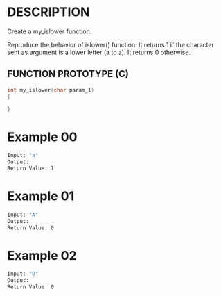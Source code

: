 # DESCRIPTION

Create a my_islower function.

Reproduce the behavior of islower() function. It returns 1 if the character sent as argument is a lower letter (a to z). It returns 0 otherwise.

## FUNCTION PROTOTYPE (C)

```c
int my_islower(char param_1)
{

}
```
# Example 00
```bash
Input: "a"
Output: 
Return Value: 1
```
# Example 01
```bash
Input: "A"
Output: 
Return Value: 0
```
# Example 02
```bash
Input: "0"
Output: 
Return Value: 0
```
